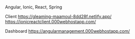 Angular, Ionic, React, Spring


Client
https://gleaming-maamoul-8dd28f.netlify.app/
https://ionicreactclient.000webhostapp.com/

Dashboard
https://angularmanagement.000webhostapp.com/
